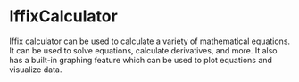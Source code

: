 # IffixCalculator
Iffix calculator can be used to calculate a variety of mathematical equations. It can be used to solve equations, calculate derivatives, and more. It also has a built-in graphing feature which can be used to plot equations and visualize data.
